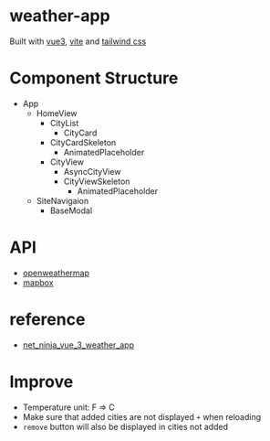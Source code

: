 # weather-app

Built with [vue3](https://vuejs.org/guide/introduction.html), [vite](https://github.com/vitejs/vite) and [tailwind css](https://tailwindcss.com/) 

# Component Structure

- App
  - HomeView
    - CityList
      - CityCard
    - CityCardSkeleton
      - AnimatedPlaceholder
    - CityView
      - AsyncCityView
      - CityViewSkeleton
        - AnimatedPlaceholder
  - SiteNavigaion
    - BaseModal

# API

- [openweathermap](https://openweathermap.org/api)
- [mapbox](https://api.mapbox.com/geocoding/v5/mapbox.places/)

# reference

- [net_ninja_vue_3_weather_app](https://github.com/johnkomarnicki/net_ninja_vue_3_weather_app)

# Improve

- Temperature unit: F => C
- Make sure that added cities are not displayed `+` when reloading 
- `remove` button will also be displayed in cities not added

